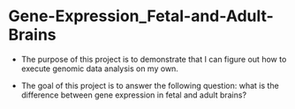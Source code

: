 # Gene-Expression_Fetal-and-Adult-Brains

- The purpose of this project is to demonstrate that I can figure out how to execute genomic data analysis on my own.

- The goal of this project is to answer the following question: what is the difference between gene expression in fetal and adult brains?
